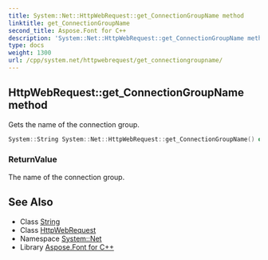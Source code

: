 ```yaml
---
title: System::Net::HttpWebRequest::get_ConnectionGroupName method
linktitle: get_ConnectionGroupName
second_title: Aspose.Font for C++
description: 'System::Net::HttpWebRequest::get_ConnectionGroupName method. Gets the name of the connection group in C++.'
type: docs
weight: 1300
url: /cpp/system.net/httpwebrequest/get_connectiongroupname/
---
```

## HttpWebRequest::get_ConnectionGroupName method


Gets the name of the connection group.

```cpp
System::String System::Net::HttpWebRequest::get_ConnectionGroupName() override
```


### ReturnValue

The name of the connection group.

## See Also

* Class [String](../../../system/string/)
* Class [HttpWebRequest](../)
* Namespace [System::Net](../../)
* Library [Aspose.Font for C++](../../../)
